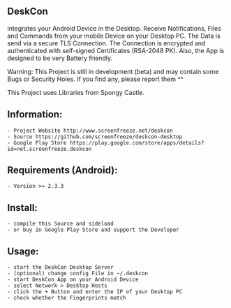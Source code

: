 DeskCon
-------

integrates your Android Device in the Desktop. Receive Notifications, Files
and Commands from your mobile Device on your Desktop PC. The Data is send via a
secure TLS Connection. The Connection is encrypted and authenticated with
self-signed Certificates (RSA-2048 PK). Also, the App is designed to be very Battery friendly.

Warning: This Project is still in development (beta) and may contain some Bugs or
         Security Holes. If you find any, please report them ^^

This Project uses Libraries from Spongy Castle.
         

Information:
------------
	- Project Website http://www.screenfreeze.net/deskcon
	- Source https://github.com/screenfreeze/deskcon-desktop
	- Google Play Store https://play.google.com/store/apps/details?id=net.screenfreeze.deskcon
         

Requirements (Android):
------------------------------
    - Version >= 2.3.3


Install:
--------
    - compile this Source and sideload
    - or buy in Google Play Store and support the Developer
    

Usage:
------
    - start the DeskCon Desktop Server
    - (optional) change config File in ~/.deskcon
    - start DeskCon App on your Android Device
    - select Network > Desktop Hosts
    - click the + Button and enter the IP of your Desktop PC
    - check whether the Fingerprints match
